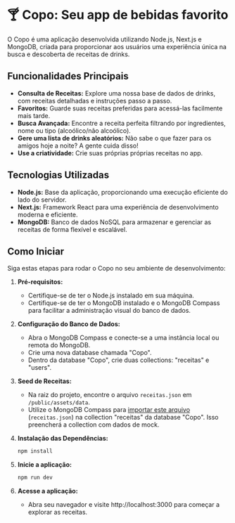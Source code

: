 # 🍸 Copo: Seu app de bebidas favorito

O Copo é uma aplicação desenvolvida utilizando Node.js, Next.js e MongoDB, criada para proporcionar aos usuários uma experiência única na busca e descoberta de receitas de drinks.

## Funcionalidades Principais

- **Consulta de Receitas:** Explore uma nossa base de dados de drinks, com receitas detalhadas e instruções passo a passo.
- **Favoritos:** Guarde suas receitas preferidas para acessá-las facilmente mais tarde.
- **Busca Avançada:** Encontre a receita perfeita filtrando por ingredientes, nome ou tipo (alcoólico/não alcoólico).
- **Gere uma lista de drinks aleatórios:** Não sabe o que fazer para os amigos hoje a noite? A gente cuida disso!
- **Use a criatividade:** Crie suas próprias próprias receitas no app.

## Tecnologias Utilizadas

- **Node.js:** Base da aplicação, proporcionando uma execução eficiente do lado do servidor.
- **Next.js:** Framework React para uma experiência de desenvolvimento moderna e eficiente.
- **MongoDB:** Banco de dados NoSQL para armazenar e gerenciar as receitas de forma flexível e escalável.

## Como Iniciar

Siga estas etapas para rodar o Copo no seu ambiente de desenvolvimento:

1. **Pré-requisitos:**
   - Certifique-se de ter o Node.js instalado em sua máquina.
   - Certifique-se de ter o MongoDB instalado e o MongoDB Compass para facilitar a administração visual do banco de dados.

2. **Configuração do Banco de Dados:**
   - Abra o MongoDB Compass e conecte-se a uma instância local ou remota do MongoDB.
   - Crie uma nova database chamada "Copo".
   - Dentro da database "Copo", crie duas collections: "receitas" e "users".

3. **Seed de Receitas:**
   - Na raiz do projeto, encontre o arquivo `receitas.json` em `/public/assets/data`.
   - Utilize o MongoDB Compass para [importar este arquivo](https://www.mongodb.com/docs/compass/current/import-export/) (`receitas.json`) na collection "receitas" da database "Copo". Isso preencherá a collection com dados de mock.

4. **Instalação das Dependências:**
   ```bash
   npm install
   ```

5. **Inicie a aplicação:**
   ```bash
   npm run dev
   ```

6. **Acesse a aplicação:**
    - Abra seu navegador e visite http://localhost:3000 para começar a explorar as receitas.

